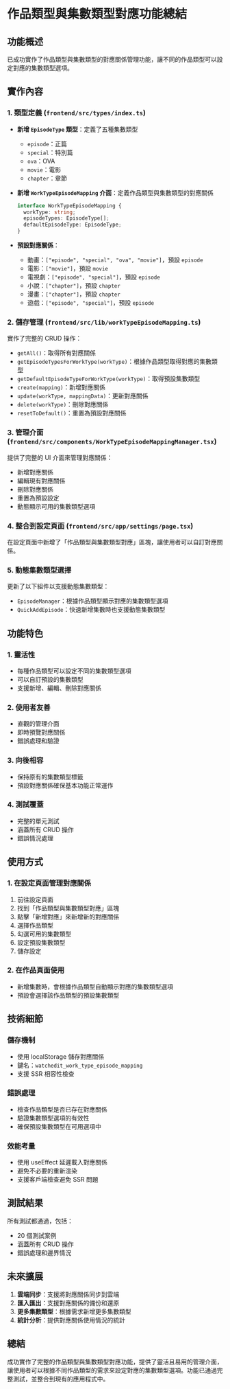 # 作品類型與集數類型對應功能總結

## 功能概述

已成功實作了作品類型與集數類型的對應關係管理功能，讓不同的作品類型可以設定對應的集數類型選項。

## 實作內容

### 1. 類型定義 (`frontend/src/types/index.ts`)

- **新增 `EpisodeType` 類型**：定義了五種集數類型
  - `episode`：正篇
  - `special`：特別篇
  - `ova`：OVA
  - `movie`：電影
  - `chapter`：章節

- **新增 `WorkTypeEpisodeMapping` 介面**：定義作品類型與集數類型的對應關係
  ```typescript
  interface WorkTypeEpisodeMapping {
    workType: string;
    episodeTypes: EpisodeType[];
    defaultEpisodeType: EpisodeType;
  }
  ```

- **預設對應關係**：
  - 動畫：`["episode", "special", "ova", "movie"]`，預設 `episode`
  - 電影：`["movie"]`，預設 `movie`
  - 電視劇：`["episode", "special"]`，預設 `episode`
  - 小說：`["chapter"]`，預設 `chapter`
  - 漫畫：`["chapter"]`，預設 `chapter`
  - 遊戲：`["episode", "special"]`，預設 `episode`

### 2. 儲存管理 (`frontend/src/lib/workTypeEpisodeMapping.ts`)

實作了完整的 CRUD 操作：
- `getAll()`：取得所有對應關係
- `getEpisodeTypesForWorkType(workType)`：根據作品類型取得對應的集數類型
- `getDefaultEpisodeTypeForWorkType(workType)`：取得預設集數類型
- `create(mapping)`：新增對應關係
- `update(workType, mappingData)`：更新對應關係
- `delete(workType)`：刪除對應關係
- `resetToDefault()`：重置為預設對應關係

### 3. 管理介面 (`frontend/src/components/WorkTypeEpisodeMappingManager.tsx`)

提供了完整的 UI 介面來管理對應關係：
- 新增對應關係
- 編輯現有對應關係
- 刪除對應關係
- 重置為預設設定
- 動態顯示可用的集數類型選項

### 4. 整合到設定頁面 (`frontend/src/app/settings/page.tsx`)

在設定頁面中新增了「作品類型與集數類型對應」區塊，讓使用者可以自訂對應關係。

### 5. 動態集數類型選擇

更新了以下組件以支援動態集數類型：
- `EpisodeManager`：根據作品類型顯示對應的集數類型選項
- `QuickAddEpisode`：快速新增集數時也支援動態集數類型

## 功能特色

### 1. 靈活性
- 每種作品類型可以設定不同的集數類型選項
- 可以自訂預設的集數類型
- 支援新增、編輯、刪除對應關係

### 2. 使用者友善
- 直觀的管理介面
- 即時預覽對應關係
- 錯誤處理和驗證

### 3. 向後相容
- 保持原有的集數類型標籤
- 預設對應關係確保基本功能正常運作

### 4. 測試覆蓋
- 完整的單元測試
- 涵蓋所有 CRUD 操作
- 錯誤情況處理

## 使用方式

### 1. 在設定頁面管理對應關係
1. 前往設定頁面
2. 找到「作品類型與集數類型對應」區塊
3. 點擊「新增對應」來新增新的對應關係
4. 選擇作品類型
5. 勾選可用的集數類型
6. 設定預設集數類型
7. 儲存設定

### 2. 在作品頁面使用
- 新增集數時，會根據作品類型自動顯示對應的集數類型選項
- 預設會選擇該作品類型的預設集數類型

## 技術細節

### 儲存機制
- 使用 localStorage 儲存對應關係
- 鍵名：`watchedit_work_type_episode_mapping`
- 支援 SSR 相容性檢查

### 錯誤處理
- 檢查作品類型是否已存在對應關係
- 驗證集數類型選項的有效性
- 確保預設集數類型在可用選項中

### 效能考量
- 使用 useEffect 延遲載入對應關係
- 避免不必要的重新渲染
- 支援客戶端檢查避免 SSR 問題

## 測試結果

所有測試都通過，包括：
- 20 個測試案例
- 涵蓋所有 CRUD 操作
- 錯誤處理和邊界情況

## 未來擴展

1. **雲端同步**：支援將對應關係同步到雲端
2. **匯入匯出**：支援對應關係的備份和還原
3. **更多集數類型**：根據需求新增更多集數類型
4. **統計分析**：提供對應關係使用情況的統計

## 總結

成功實作了完整的作品類型與集數類型對應功能，提供了靈活且易用的管理介面，讓使用者可以根據不同作品類型的需求來設定對應的集數類型選項。功能已通過完整測試，並整合到現有的應用程式中。 